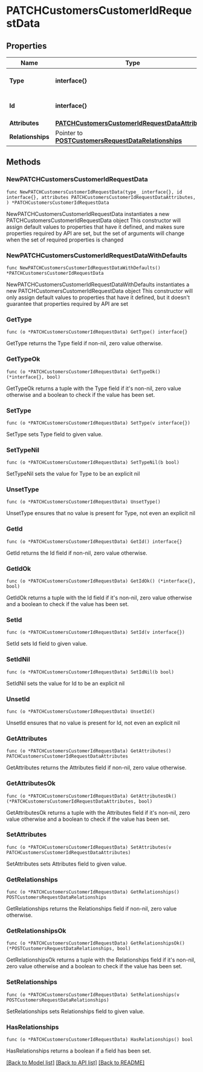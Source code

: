 # PATCHCustomersCustomerIdRequestData

## Properties

Name | Type | Description | Notes
------------ | ------------- | ------------- | -------------
**Type** | **interface{}** | The resource&#39;s type | 
**Id** | **interface{}** | The resource&#39;s id | 
**Attributes** | [**PATCHCustomersCustomerIdRequestDataAttributes**](PATCHCustomersCustomerIdRequestDataAttributes.md) |  | 
**Relationships** | Pointer to [**POSTCustomersRequestDataRelationships**](POSTCustomersRequestDataRelationships.md) |  | [optional] 

## Methods

### NewPATCHCustomersCustomerIdRequestData

`func NewPATCHCustomersCustomerIdRequestData(type_ interface{}, id interface{}, attributes PATCHCustomersCustomerIdRequestDataAttributes, ) *PATCHCustomersCustomerIdRequestData`

NewPATCHCustomersCustomerIdRequestData instantiates a new PATCHCustomersCustomerIdRequestData object
This constructor will assign default values to properties that have it defined,
and makes sure properties required by API are set, but the set of arguments
will change when the set of required properties is changed

### NewPATCHCustomersCustomerIdRequestDataWithDefaults

`func NewPATCHCustomersCustomerIdRequestDataWithDefaults() *PATCHCustomersCustomerIdRequestData`

NewPATCHCustomersCustomerIdRequestDataWithDefaults instantiates a new PATCHCustomersCustomerIdRequestData object
This constructor will only assign default values to properties that have it defined,
but it doesn't guarantee that properties required by API are set

### GetType

`func (o *PATCHCustomersCustomerIdRequestData) GetType() interface{}`

GetType returns the Type field if non-nil, zero value otherwise.

### GetTypeOk

`func (o *PATCHCustomersCustomerIdRequestData) GetTypeOk() (*interface{}, bool)`

GetTypeOk returns a tuple with the Type field if it's non-nil, zero value otherwise
and a boolean to check if the value has been set.

### SetType

`func (o *PATCHCustomersCustomerIdRequestData) SetType(v interface{})`

SetType sets Type field to given value.


### SetTypeNil

`func (o *PATCHCustomersCustomerIdRequestData) SetTypeNil(b bool)`

 SetTypeNil sets the value for Type to be an explicit nil

### UnsetType
`func (o *PATCHCustomersCustomerIdRequestData) UnsetType()`

UnsetType ensures that no value is present for Type, not even an explicit nil
### GetId

`func (o *PATCHCustomersCustomerIdRequestData) GetId() interface{}`

GetId returns the Id field if non-nil, zero value otherwise.

### GetIdOk

`func (o *PATCHCustomersCustomerIdRequestData) GetIdOk() (*interface{}, bool)`

GetIdOk returns a tuple with the Id field if it's non-nil, zero value otherwise
and a boolean to check if the value has been set.

### SetId

`func (o *PATCHCustomersCustomerIdRequestData) SetId(v interface{})`

SetId sets Id field to given value.


### SetIdNil

`func (o *PATCHCustomersCustomerIdRequestData) SetIdNil(b bool)`

 SetIdNil sets the value for Id to be an explicit nil

### UnsetId
`func (o *PATCHCustomersCustomerIdRequestData) UnsetId()`

UnsetId ensures that no value is present for Id, not even an explicit nil
### GetAttributes

`func (o *PATCHCustomersCustomerIdRequestData) GetAttributes() PATCHCustomersCustomerIdRequestDataAttributes`

GetAttributes returns the Attributes field if non-nil, zero value otherwise.

### GetAttributesOk

`func (o *PATCHCustomersCustomerIdRequestData) GetAttributesOk() (*PATCHCustomersCustomerIdRequestDataAttributes, bool)`

GetAttributesOk returns a tuple with the Attributes field if it's non-nil, zero value otherwise
and a boolean to check if the value has been set.

### SetAttributes

`func (o *PATCHCustomersCustomerIdRequestData) SetAttributes(v PATCHCustomersCustomerIdRequestDataAttributes)`

SetAttributes sets Attributes field to given value.


### GetRelationships

`func (o *PATCHCustomersCustomerIdRequestData) GetRelationships() POSTCustomersRequestDataRelationships`

GetRelationships returns the Relationships field if non-nil, zero value otherwise.

### GetRelationshipsOk

`func (o *PATCHCustomersCustomerIdRequestData) GetRelationshipsOk() (*POSTCustomersRequestDataRelationships, bool)`

GetRelationshipsOk returns a tuple with the Relationships field if it's non-nil, zero value otherwise
and a boolean to check if the value has been set.

### SetRelationships

`func (o *PATCHCustomersCustomerIdRequestData) SetRelationships(v POSTCustomersRequestDataRelationships)`

SetRelationships sets Relationships field to given value.

### HasRelationships

`func (o *PATCHCustomersCustomerIdRequestData) HasRelationships() bool`

HasRelationships returns a boolean if a field has been set.


[[Back to Model list]](../README.md#documentation-for-models) [[Back to API list]](../README.md#documentation-for-api-endpoints) [[Back to README]](../README.md)


